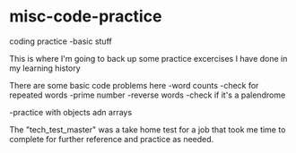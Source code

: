 # misc-code-practice
coding practice -basic stuff
 
 This is where I'm going to back up some practice excercises I have done in my learning history
 
 There are some basic code problems here 
 -word counts
 -check for repeated words
 -prime number
 -reverse words
 -check if it's a palendrome
 
 -practice with objects adn arrays 
 
 The "tech_test_master" was a take home test for a job that took me time to complete  for further reference and practice as needed. 
